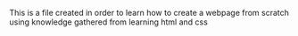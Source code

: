 This is a file created in order to learn how to create a webpage from scratch
using knowledge gathered from learning html and css
